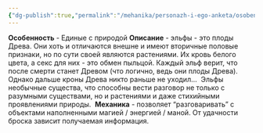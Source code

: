 ```yaml
---
{"dg-publish":true,"permalink":"/mehanika/personazh-i-ego-anketa/osobennosti-rasy/edinye-s-prirodoj/"}
---
```


**Особенность** - Единые с природой
**Описание** - эльфы - это плоды Древа. Они хоть и отличаются внешне и имеют вторичные половые признаки, но по сути своей являются растениями. Их кровь белого цвета, а секс для них - это обмен пыльцой. Каждый эльф верит, что после смерти станет Древом (что логично, ведь они плоды Древа). Однако дальше кроны Древа никто раньше не уходил… 
Эльфы необычные существа, что способны вести разговор не только с разумными существами, но и растениями и даже стихийными проявлениями природы. 
**Механика** - позволяет “разговаривать” с объектами наполненными магией / энергией / маной. От удачности броска зависит получаемая информация. 